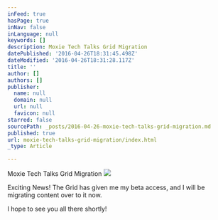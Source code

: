 ```yaml
---
inFeed: true
hasPage: true
inNav: false
inLanguage: null
keywords: []
description: Moxie Tech Talks Grid Migration
datePublished: '2016-04-26T18:31:45.498Z'
dateModified: '2016-04-26T18:31:28.117Z'
title: ''
author: []
authors: []
publisher:
  name: null
  domain: null
  url: null
  favicon: null
starred: false
sourcePath: _posts/2016-04-26-moxie-tech-talks-grid-migration.md
published: true
url: moxie-tech-talks-grid-migration/index.html
_type: Article

---
```

Moxie Tech Talks Grid Migration
![](https://the-grid-user-content.s3-us-west-2.amazonaws.com/ddd3028b-9cf6-4d54-8819-3663906e6e03.png)

Exciting News! The Grid has given me my beta access, and I will be migrating content over to it now. 

I hope to see you all there shortly!